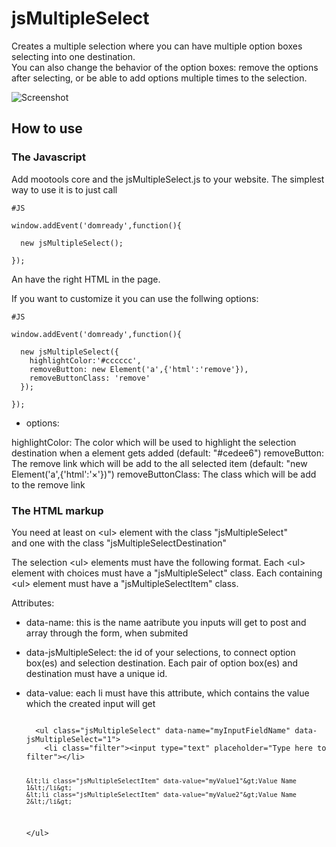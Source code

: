 jsMultipleSelect
================
Creates a multiple selection where you can have multiple option boxes selecting into one destination.<br>
You can also change the behavior of the option boxes: remove the options after selecting, or be able to add options multiple times to the selection.

![Screenshot](https://github.com/frozeman/jsMultipleSelect/raw/master/screenshot.png)

How to use
----------

###  The Javascript

Add mootools core and the jsMultipleSelect.js to your website.
The simplest way to use it is to just call

    #JS

    window.addEvent('domready',function(){

      new jsMultipleSelect();

    });

An have the right HTML in the page.

If you want to customize it you can use the follwing options:

    #JS

    window.addEvent('domready',function(){

      new jsMultipleSelect({
        highlightColor:'#cccccc',
        removeButton: new Element('a',{'html':'remove'}),
        removeButtonClass: 'remove'
      });

    });

  - options:

highlightColor:  The color which will be used to highlight the selection destination when a element gets added (default: "#cedee6")
removeButton:  The remove link which will be add to the all selected item (default: "new Element('a',{'html':'&#215;'})")
removeButtonClass: The class which will be add to the remove link


###  The HTML markup

You need at least on &lt;ul&gt; element with the class "jsMultipleSelect"<br>
and one with the class "jsMultipleSelectDestination"

The selection &lt;ul&gt; elements must have the following format.
Each &lt;ul&gt; element with choices must have a "jsMultipleSelect" class.
Each containing &lt;ul&gt; element must have a "jsMultipleSelectItem" class.

  Attributes:

  - data-name: this is the name aatribute you inputs will get to post and array through the form, when submited
  - data-jsMultipleSelect: the id of your selections, to connect option box(es) and selection destination. Each pair of option box(es) and destination must have a unique id.
  - data-value: each li must have this attribute, which contains the value which the created input will get

    <code>
      &lt;ul class="jsMultipleSelect" data-name="myInputFieldName" data-jsMultipleSelect="1"&gt;
        &lt;li class="filter"&gt;&lt;input type="text" placeholder="Type here to filter"&gt;&lt;/li&gt;

        &lt;li class="jsMultipleSelectItem" data-value="myValue1"&gt;Value Name 1&lt;/li&gt;
        &lt;li class="jsMultipleSelectItem" data-value="myValue2"&gt;Value Name 2&lt;/li&gt;
      &lt;/ul&gt;
      
    </code>